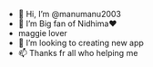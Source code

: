 - 👋 Hi, I’m @manumanu2003
- 👀 I’m Big fan of Nidhima❤️
-    maggie lover
- 💞️ I’m looking to creating new app
- 📫 Thanks fr all who helping me

<!---
manumanu2003/manumanu2003 is a ✨ special ✨ repository because its `README.md` (this file) appears on your GitHub profile.
You can click the Preview link to take a look at your changes.
--->
